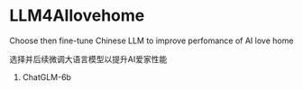 # LLM4AIlovehome
Choose then fine-tune Chinese LLM to improve perfomance of AI love home

选择并后续微调大语言模型以提升AI爱家性能

1. ChatGLM-6b
